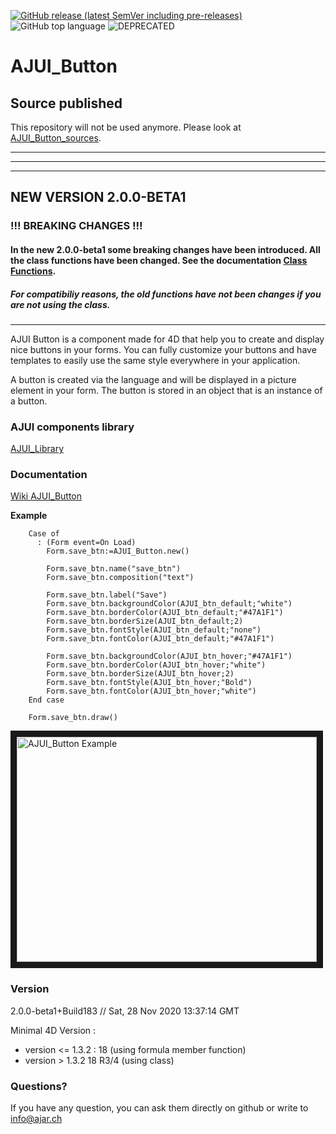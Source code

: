[![GitHub release (latest SemVer including pre-releases)](https://img.shields.io/github/v/release/AJARProject/AJUI_Button?include_prereleases)](https://github.com/AJARProject/AJUI_Button/releases) ![GitHub top language](https://img.shields.io/github/languages/top/AJARProject/AJUI_Button)
![DEPRECATED](https://img.shields.io/badge/-DEPRECATED-red)

# AJUI_Button

## Source published
This repository will not be used anymore. Please look at [AJUI_Button_sources](https://github.com/AJARProject/AJUI_Button_source).

---
---
---
## NEW VERSION 2.0.0-BETA1

### !!! BREAKING CHANGES !!!

#### In the new 2.0.0-beta1 some breaking changes have been introduced. All the class functions have been changed. See the documentation [Class Functions](https://github.com/AJARProject/AJUI_Button/wiki/Class-Functions).

##### For compatibiliy reasons, the old functions have not been changes if you are not using the class.

---

AJUI Button is a component made for 4D that help you to create and display nice buttons in your forms. You can fully customize your buttons and have templates to easily use the same style everywhere in your application.

A button is created via the language and will be displayed in a picture element in your form. The button is stored in an object that is an instance of a button.

### AJUI components library

[AJUI_Library](https://github.com/AJARProject/AJUI_Library)

### Documentation

[Wiki AJUI_Button](https://github.com/AJARProject/AJUI_Button/wiki)

**Example**

```4d
    Case of
      : (Form event=On Load)
        Form.save_btn:=AJUI_Button.new()

        Form.save_btn.name("save_btn")
        Form.save_btn.composition("text")

        Form.save_btn.label("Save")
        Form.save_btn.backgroundColor(AJUI_btn_default;"white")
        Form.save_btn.borderColor(AJUI_btn_default;"#47A1F1")
        Form.save_btn.borderSize(AJUI_btn_default;2)
        Form.save_btn.fontStyle(AJUI_btn_default;"none")
        Form.save_btn.fontColor(AJUI_btn_default;"#47A1F1")

        Form.save_btn.backgroundColor(AJUI_btn_hover;"#47A1F1")
        Form.save_btn.borderColor(AJUI_btn_hover;"white")
        Form.save_btn.borderSize(AJUI_btn_hover;2)
        Form.save_btn.fontStyle(AJUI_btn_hover;"Bold")
        Form.save_btn.fontColor(AJUI_btn_hover;"white")
    End case

    Form.save_btn.draw()
```

<a href="http://www.youtube.com/watch?feature=player_embedded&v=Sop5dR2VQrk
" target="_blank"><img src="http://img.youtube.com/vi/Sop5dR2VQrk/0.jpg"
alt="AJUI_Button Example" width="480" height="360" border="10" /></a>

### Version

2.0.0-beta1+Build183 // Sat, 28 Nov 2020 13:37:14 GMT

Minimal 4D Version :

- version <= 1.3.2 : 18 (using formula member function)
- version > 1.3.2 18 R3/4 (using class)

### Questions?

If you have any question, you can ask them directly on github or write to info@ajar.ch
